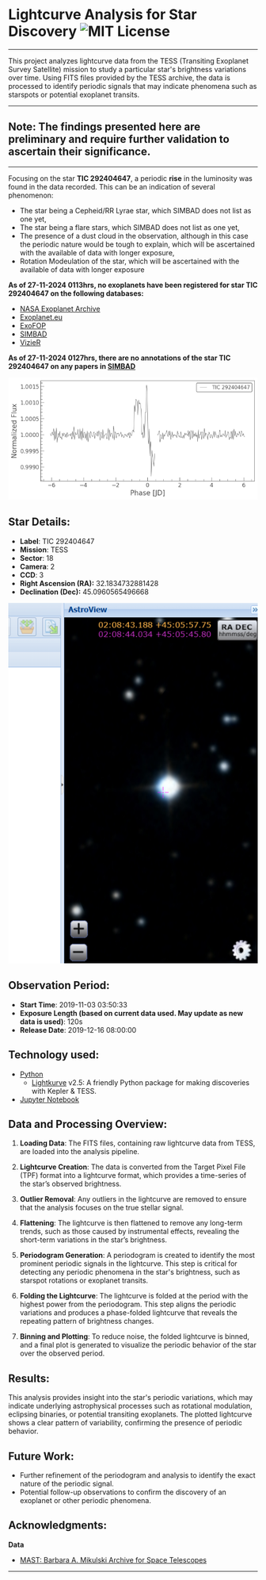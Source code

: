 # Lightcurve Analysis for Star Discovery ![MIT License](https://img.shields.io/badge/license-MIT-blue.svg)
***

This project analyzes lightcurve data from the TESS (Transiting Exoplanet Survey Satellite) mission to study a particular star's brightness variations over time. Using FITS files provided by the TESS archive, the data is processed to identify periodic signals that may indicate phenomena such as starspots or potential exoplanet transits.

***
## Note: The findings presented here are preliminary and require further validation to ascertain their significance.
***
Focusing on the star **TIC 292404647**, a periodic **rise** in the luminosity was found in the data recorded. This can be an indication of several phenomenon:
- The star being a Cepheid/RR Lyrae star, which SIMBAD does not list as one yet,
- The star being a flare stars, which SIMBAD does not list as one yet,
- The presence of a dust cloud in the observation, although in this case the periodic nature would be tough to explain, which will be ascertained with the available of data with longer exposure,
- Rotation Modeulation of the star, which will be ascertained with the available of data with longer exposure 

**As of 27-11-2024 0113hrs, no exoplanets have been registered for star TIC 292404647 on the following databases:**
- [NASA Exoplanet Archive](https://exoplanetarchive.ipac.caltech.edu/)
- [Exoplanet.eu](https://exoplanet.eu/catalog/)
- [ExoFOP](https://exofop.ipac.caltech.edu/tess/)
- [SIMBAD](https://simbad.u-strasbg.fr/simbad/sim-fcoo)
- [VizieR](https://vizier.cds.unistra.fr/viz-bin/VizieR)

**As of 27-11-2024 0127hrs, there are no annotations of the star TIC 292404647 on any papers in [SIMBAD](https://simbad.u-strasbg.fr/simbad/sim-basic?Ident=TIC+292404647&submit=SIMBAD+search)**

<div align="center">
  <img src="./output.png" alt="TIC 292404647 Lightcurve" />
</div>

## Star Details:
- **Label**: TIC 292404647
- **Mission**: TESS
- **Sector**: 18
- **Camera**: 2
- **CCD**: 3
- **Right Ascension (RA):** 32.1834732881428
- **Declination (Dec):** 45.0960565496668

<div align="center">
  <img src="AstroView.png" alt="TIC 292404647 AstroView image" />
</div>

## Observation Period:
- **Start Time**: 2019-11-03 03:50:33
- **Exposure Length (based on current data used. May update as new data is used)**: 120s 
- **Release Date**: 2019-12-16 08:00:00

## Technology used:
- [Python](https://www.python.org/)
  - [Lightkurve](https://lightkurve.github.io/lightkurve/) v2.5: A friendly Python package for making discoveries with Kepler & TESS.
- [Jupyter Notebook](https://jupyter.org/)
## Data and Processing Overview:

1. **Loading Data**: The FITS files, containing raw lightcurve data from TESS, are loaded into the analysis pipeline.
   
2. **Lightcurve Creation**: The data is converted from the Target Pixel File (TPF) format into a lightcurve format, which provides a time-series of the star’s observed brightness.

3. **Outlier Removal**: Any outliers in the lightcurve are removed to ensure that the analysis focuses on the true stellar signal.

4. **Flattening**: The lightcurve is then flattened to remove any long-term trends, such as those caused by instrumental effects, revealing the short-term variations in the star’s brightness.

5. **Periodogram Generation**: A periodogram is created to identify the most prominent periodic signals in the lightcurve. This step is critical for detecting any periodic phenomena in the star's brightness, such as starspot rotations or exoplanet transits.

6. **Folding the Lightcurve**: The lightcurve is folded at the period with the highest power from the periodogram. This step aligns the periodic variations and produces a phase-folded lightcurve that reveals the repeating pattern of brightness changes.

7. **Binning and Plotting**: To reduce noise, the folded lightcurve is binned, and a final plot is generated to visualize the periodic behavior of the star over the observed period.

## Results:
This analysis provides insight into the star's periodic variations, which may indicate underlying astrophysical processes such as rotational modulation, eclipsing binaries, or potential transiting exoplanets. The plotted lightcurve shows a clear pattern of variability, confirming the presence of periodic behavior.

## Future Work:
- Further refinement of the periodogram and analysis to identify the exact nature of the periodic signal.
- Potential follow-up observations to confirm the discovery of an exoplanet or other periodic phenomena.

## Acknowledgments:
**Data**
- [MAST: Barbara A. Mikulski Archive for Space Telescopes](https://mast.stsci.edu/portal/Mashup/Clients/Mast/Portal.html)

***
